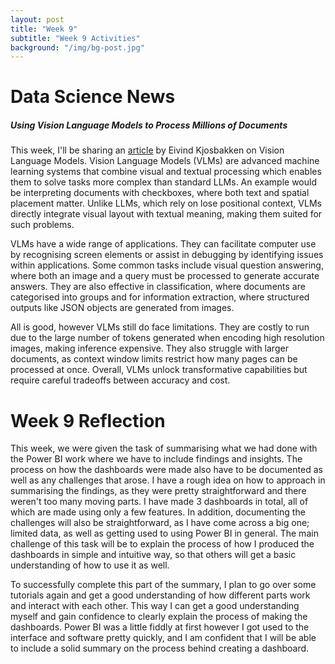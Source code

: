 ```yaml
---
layout: post
title: "Week 9"
subtitle: "Week 9 Activities"
background: "/img/bg-post.jpg"
---
```


# Data Science News
##### Using Vision Language Models to Process Millions of Documents
This week, I'll be sharing an [article](https://towardsdatascience.com/using-vision-language-models-to-process-millions-of-documents/) by Eivind Kjosbakken on Vision Language Models. Vision Language Models (VLMs) are advanced machine learning systems that combine visual and textual processing which enables them to solve tasks more complex than standard LLMs. An example would be interpreting documents with checkboxes, where both text and spatial placement matter. Unlike LLMs, which rely on lose positional context, VLMs directly integrate visual layout with textual meaning, making them suited for such problems.

VLMs have a wide range of applications. They can facilitate computer use by recognising screen elements or assist in debugging by identifying issues within applications. Some common tasks include visual question answering, where both an image and a query must be processed to generate accurate answers. They are also effective in classification, where documents are categorised into groups and for information extraction, where structured outputs like JSON objects are generated from images.

All is good, however VLMs still do face limitations. They are costly to run due to the large number of tokens generated when encoding high resolution images, making inference expensive. They also struggle with larger documents, as context window limits restrict how many pages can be processed at once. Overall, VLMs unlock transformative capabilities but require careful tradeoffs between accuracy and cost.

# Week 9 Reflection
This week, we were given the task of summarising what we had done with the Power BI work where we have to include findings and insights. The process on how the dashboards were made also have to be documented as well as any challenges that arose. I have a rough idea on how to approach in summarising the findings, as they were pretty straightforward and there weren't too many moving parts. I have made 3 dashboards in total, all of which are made using only a few features. In addition, documenting the challenges will also be straightforward, as I have come across a big one; limited data, as well as getting used to using Power BI in general. The main challenge of this task will be to explain the process of how I produced the dashboards in simple and intuitive way, so that others will get a basic understanding of how to use it as well.

To successfully complete this part of the summary, I plan to go over some tutorials again and get a good understanding of how different parts work and interact with each other. This way I can get a good understanding myself and gain confidence to clearly explain the process of making the dashboards. Power BI was a little fiddly at first however I got used to the interface and software pretty quickly, and I am confident that I will be able to include a solid summary on the process behind creating a dashboard. 